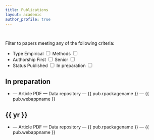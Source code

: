 ```yaml
---
title: Publications
layout: academic
author_profile: true
---
```


<!-- {% raw %} -->
<div id="app">
    <div>
      <p><br></p>
      <p style="width:60%;">
          <Slider
            v-model="yearslider.value"
            v-bind="yearslider"
          ></Slider>
      </p>
      <p>Filter to papers meeting any of the following criteria:</p>
      <ul>
        <li class="checkboxlist">
        Type
        <label class="container">Empirical
            <input type="checkbox" v-model="show.empirical">
            <span class="checkmark"></span>
        </label>
        <label class="container">Methods
            <input type="checkbox" v-model="show.methods">
            <span class="checkmark"></span>
        </label>
        </li>
        <li class="checkboxlist">
            Authorship
            <label class="container">First
                <input type="checkbox" v-model="show.first">
                <span class="checkmark"></span>
            </label>
            <label class="container">Senior
                <input type="checkbox" v-model="show.last">
                <span class="checkmark"></span>
            </label>
        </li>
        <li class="checkboxlist">
            Status
            <label class="container">Published
                <input type="checkbox" v-model="show.published">
                <span class="checkmark"></span>
            </label>
            <label class="container">In preparation
                <input type="checkbox" v-model="show.inprep">
                <span class="checkmark"></span>
            </label>
        </li>
      </ul>
    </div>
    <div v-if="publ.filter(a => (a.status === 'inprep')).length > 0">
      <h2>In preparation</h2>
      <ul class="publist">
        <div v-for="pub in publ.filter(a => (a.status === 'inprep'))">
          <li class="publist" ><span v-html="pub.text"></span><span v-if="pub.preprint != ''"> &mdash; <a v-bind:href="pub.preprint">Article PDF</a></span><span v-if="pub.datarepo != ''"> &mdash; <a v-bind:href="pub.datarepo">Data repository</a></span><span v-if="pub.rpackagename != ''"> &mdash; <a v-bind:href="pub.rpackagelink">{{ pub.rpackagename }}</a></span><span v-if="pub.webappname != ''"> &mdash; <a v-bind:href="pub.webapplink">{{ pub.webappname }}</a></span><span v-if="pub.doi != ''">&nbsp;<div data-badge-popover="bottom" style="display: inline-block;" data-badge-type="4" v-bind:data-doi="pub.doi" data-hide-no-mentions="true" class="altmetric-embed"></div><br/><div class="scite-badge" v-bind:data-doi="pub.doi" data-layout="horizontal" data-show-zero="false" data-show-labels="false"></div></span></li>
        </div>
      </ul>
    </div>
    <div v-for="yr in [...new Set(publ.map(a => a.year))].sort().reverse()">
      <h2>{{ yr }}</h2>
      <ul class="publist">
        <div v-for="pub in publ.filter(a => (a.year === yr && a.status !== 'inprep'))">
          <li class="publist" ><span v-html="pub.text"></span><span v-if="pub.preprint != ''"> &mdash; <a v-bind:href="pub.preprint">Article PDF</a></span><span v-if="pub.datarepo != ''"> &mdash; <a v-bind:href="pub.datarepo">Data repository</a></span><span v-if="pub.rpackagename != ''"> &mdash; <a v-bind:href="pub.rpackagelink">{{ pub.rpackagename }}</a></span><span v-if="pub.webappname != ''"> &mdash; <a v-bind:href="pub.webapplink">{{ pub.webappname }}</a></span><span v-if="pub.doi != ''">&nbsp;<div data-badge-popover="bottom" style="display: inline-block;" data-badge-type="4" v-bind:data-doi="pub.doi" data-hide-no-mentions="true" class="altmetric-embed"></div><br/><div class="scite-badge" v-bind:data-doi="pub.doi" data-layout="horizontal" data-show-zero="false" data-show-labels="false"></div></span></li>
        </div>
      </ul>
    </div>
</div>
<!-- {% endraw %} -->

<script async type="application/javascript" src="https://cdn.scite.ai/badge/scite-badge-latest.min.js">
</script>

<script>
// publication list
var p = [
        {% for ms in site.data.publications %}{
          "id": "{{ ms.id }}",
          "text": "{{ ms.text }}",  
          "year": {{ ms.year }},
          "type": "{{ ms.type }}",
          "authorship": "{{ ms.authorship }}",
          "status": "{{ ms.status }}",
          "preprint": "{{ ms.preprint }}",
          "datarepo": "{{ ms.datarepo }}",
          "rpackagename": "{{ ms.rpackagename }}",
          "rpackagelink": "{{ ms.rpackagelink }}",
          "webappname": "{{ ms.webappname }}",
          "webapplink": "{{ ms.webapplink }}",
          "doi": "{{ ms.doi }}"
        }{% unless forloop.last %},{% endunless %}
      {% endfor %}];
// unique years
var yrs = [...new Set(p.map(a => a.year))].sort().reverse();
//vue app
const app = Vue.createApp({
  data: () => ({
    yearslider: {
        value: [Math.min(...yrs), Math.max(...yrs)],
        min: Math.min(...yrs),
        max: Math.max(...yrs),
    },
    pubs: p,
    allyears: yrs,
    show: {
        empirical: true,
        methods: true,
        first: true,
        last: true,
        published: true,
        inprep: true,
    },
  }),
  computed: {
    publ: function () {
        var x = [];
        for (i = 0; i < this.pubs.length; i++) {
            let add = false;
            // type
            if (this.show.empirical && this.pubs[i].type == "empirical")
                add = true;
            if (this.show.methods && this.pubs[i].type == "methods")
                add = true;
            // authorship
            if (this.show.first && this.pubs[i].authorship == "first")
                add = true;
            if (this.show.last && this.pubs[i].authorship == "last")
                add = true;
            // status
            if (this.show.published && this.pubs[i].status == "published")
                add = true;
            if (this.show.inprep && this.pubs[i].status != "published")
                add = true;
            if (add) {
                if (this.pubs[i].year < this.yearslider.value[0]) {
                    add = false;
                }
                if (this.pubs[i].year > this.yearslider.value[1]) {
                    add = false;
                }
            }
            if (add)
                x.push(this.pubs[i]);
        }
        return x
    }
  }
})
// slider component
app.component('Slider', VueformSlider)
app.mount('#app')
</script>
